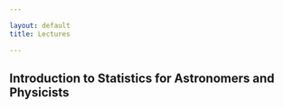 ```yaml
---

layout: default
title: Lectures 

---
```


## Introduction to Statistics for Astronomers and Physicists
